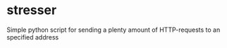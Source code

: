 # stresser
Simple python script for sending a plenty amount of HTTP-requests to an specified address
